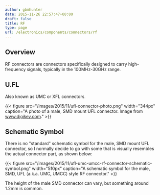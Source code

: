 ```yaml
---
author: gbmhunter
date: 2015-11-26 22:57:47+00:00
draft: false
title: RF
type: page
url: /electronics/components/connectors/rf
---
```


## Overview

RF connectors are connectors specifically designed to carry high-frequency signals, typically in the 100MHz-30GHz range.

## U.FL

Also known as UMC or XFL connectors.

{{< figure src="/images/2015/11/ufl-connector-photo.png" width="344px" caption="A photo of a male, SMD mount UFL connector. Image from www.digikey.com."  >}}

## Schematic Symbol

There is no "standard" schematic symbol for the male, SMD mount UFL connector, so I normally decide to go with some that is visually resembles the actual connector part, as shown below:

{{< figure src="/images/2015/11/ufl-umc-umcc-rf-connector-schematic-symbol.png" width="510px" caption="A schematic symbol for the male, SMD, UFL (a.k.a. UMC, UMCC) style RF connector."  >}}

The height of the male SMD connector can vary, but something around 1.2mm is common.

